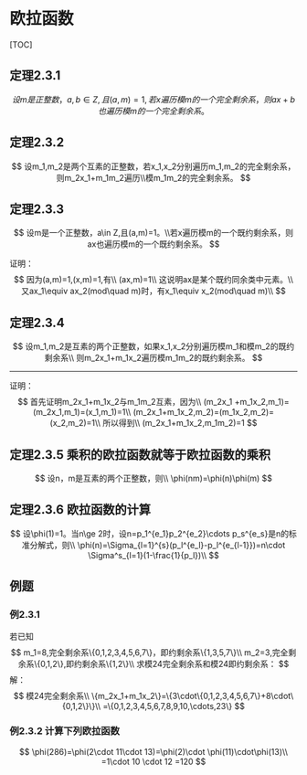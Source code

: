 # 欧拉函数



[TOC]

## 定理2.3.1

$$
设m是正整数，a,b\in Z,且(a,m)=1,若x遍历模m的一个完全剩余系，则ax+b也遍历模m的一个完全剩余系。
$$

## 定理2.3.2

$$
设m_1,m_2是两个互素的正整数，若x_1,x_2分别遍历m_1,m_2的完全剩余系，则m_2x_1+m_1m_2遍历\\模m_1m_2的完全剩余系。
$$

## 定理2.3.3

$$
设m是一个正整数，a\in Z,且(a,m)=1。\\若x遍历模m的一个既约剩余系，则ax也遍历模m的一个既约剩余系。
$$

证明：
$$
因为(a,m)=1,(x,m)=1,有\\
(ax,m)=1\\
这说明ax是某个既约同余类中元素。\\
又ax_1\equiv ax_2(mod\quad m)时，有x_1\equiv x_2(mod\quad m)\\
$$

## 定理2.3.4 

$$
设m_1,m_2是互素的两个正整数，如果x_1,x_2分别遍历模m_1和模m_2的既约剩余系\\
则m_2x_1+m_1x_2遍历模m_1m_2的既约剩余系。
$$

---

证明：
$$
首先证明m_2x_1+m_1x_2与m_1m_2互素，因为\\
(m_2x_1 +m_1x_2,m_1)=(m_2x_1,m_1)=(x_1,m_1)=1\\
(m_2x_1+m_1x_2,m_2)=(m_1x_2,m_2)=(x_2,m_2)=1\\
所以得到\\
(m_2x_1+m_1x_2,m_1m_2)=1
$$

## 定理2.3.5 乘积的欧拉函数就等于欧拉函数的乘积

$$
设n，m是互素的两个正整数，则\\
\phi(nm)=\phi(n)\phi(m)
$$

## 定理2.3.6 欧拉函数的计算

$$
设\phi(1)=1。当n\ge 2时，设n=p_1^{e_1}p_2^{e_2}\cdots p_s^{e_s}是n的标准分解式，则\\
\phi(n)=\Sigma_{l=1}^{s}(p_l^{e_l}-p_l^{e_{l-1}})=n\cdot \Sigma^s_{l=1}(1-\frac{1}{p_l})\\
$$



## 例题

### 例2.3.1 

若已知
$$
m_1=8,完全剩余系\{0,1,2,3,4,5,6,7\}，即约剩余系\{1,3,5,7\}\\
m_2=3,完全剩余系\{0,1,2\},即约剩余系\{1,2\}\\
求模24完全剩余系和模24即约剩余系：
$$
解：
$$
模24完全剩余系\\
\{m_2x_1+m_1x_2\}=\{3\cdot\{0,1,2,3,4,5,6,7\}+8\cdot\{0,1,2\}\}\\
=\{0,1,2,3,4,5,6,7,8,9,10,\cdots,23\}
$$

### 例2.3.2 计算下列欧拉函数

$$
\phi(286)=\phi(2\cdot 11\cdot 13)=\phi(2)\cdot \phi(11)\cdot\phi(13)\\
=1\cdot 10 \cdot 12 =120
$$

